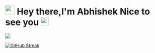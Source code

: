 <h1><img src="https://emojis.slackmojis.com/emojis/images/1531849430/4246/blob-sunglasses.gif?1531849430" width="30"/> Hey there,I'm Abhishek Nice to see you <img src="https://media.giphy.com/media/hvRJCLFzcasrR4ia7z/giphy.gif" width="25px"></h1>

<a href="https://github-readme-stats.vercel.app/api/top-langs/?username=Abhishek001konni&hide=php&theme=tokyonight">
</a>
<img src="https://github-readme-stats.vercel.app/api?username=Abhishek001konni&&show_icons=true&title_color=ffffff&icon_color=bb2acf&text_color=daf7dc&bg_color=000000">

[![GitHub Streak](https://github-readme-streak-stats.herokuapp.com/?user=Abhishek001konni&theme=highcontrast)](https://git.io/streak-stats)




